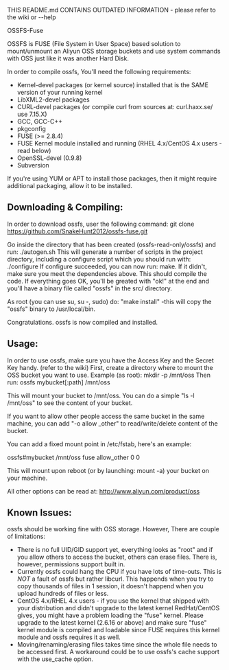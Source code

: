 THIS README.md CONTAINS OUTDATED INFORMATION - please refer to the wiki or --help

OSSFS-Fuse

OSSFS is FUSE (File System in User Space) based solution to mount/unmount an Aliyun OSS storage buckets and use system commands with OSS just like it was another Hard Disk.

In order to compile ossfs, You'll need the following requirements:

* Kernel-devel packages (or kernel source) installed that is the SAME version of your running kernel
* LibXML2-devel packages
* CURL-devel packages (or compile curl from sources at: curl.haxx.se/ use 7.15.X)
* GCC, GCC-C++
* pkgconfig
* FUSE (>= 2.8.4)
* FUSE Kernel module installed and running (RHEL 4.x/CentOS 4.x users - read below)
* OpenSSL-devel (0.9.8)
* Subversion

If you're using YUM or APT to install those packages, then it might require additional packaging, allow it to be installed.

Downloading & Compiling:
------------------------
In order to download ossfs, user the following command:
git clone https://github.com/SnakeHunt2012/ossfs-fuse.git

Go inside the directory that has been created (ossfs-read-only/ossfs) and run: ./autogen.sh
This will generate a number of scripts in the project directory, including a configure script which you should run with: ./configure
If configure succeeded, you can now run: make. If it didn't, make sure you meet the dependencies above.
This should compile the code. If everything goes OK, you'll be greated with "ok!" at the end and you'll have a binary file called "ossfs"
in the src/ directory.

As root (you can use su, su -, sudo) do: "make install" -this will copy the "ossfs" binary to /usr/local/bin.

Congratulations. ossfs is now compiled and installed.

Usage:
------
In order to use ossfs, make sure you have the Access Key and the Secret Key handy. (refer to the wiki)
First, create a directory where to mount the OSS bucket you want to use.
Example (as root): mkdir -p /mnt/oss
Then run: ossfs mybucket[:path] /mnt/oss

This will mount your bucket to /mnt/oss. You can do a simple "ls -l /mnt/oss" to see the content of your bucket.

If you want to allow other people access the same bucket in the same machine, you can add "-o allow _other" to read/write/delete content of the bucket.

You can add a fixed mount point in /etc/fstab, here's an example:

ossfs#mybucket /mnt/oss fuse allow_other 0 0

This will mount upon reboot (or by launching: mount -a) your bucket on your machine.

All other options can be read at: http://www.aliyun.com/product/oss

Known Issues:
-------------
ossfs should be working fine with OSS storage. However, There are couple of limitations:

* There is no full UID/GID support yet, everything looks as "root" and if you allow others to access the bucket, others can erase files. There is, however, permissions support built in.
* Currently ossfs could hang the CPU if you have lots of time-outs. This is *NOT* a fault of ossfs but rather libcurl. This happends when you try to copy thousands of files in 1 session, it doesn't happend when you upload hundreds of files or less.
* CentOS 4.x/RHEL 4.x users - if you use the kernel that shipped with your distribution and didn't upgrade to the latest kernel RedHat/CentOS gives, you might have a problem loading the "fuse" kernel. Please upgrade to the latest kernel (2.6.16 or above) and make sure "fuse" kernel module is compiled and loadable since FUSE requires this kernel module and ossfs requires it as well.
* Moving/renaming/erasing files takes time since the whole file needs to be accessed first. A workaround could be to use ossfs's cache support with the use_cache option.

